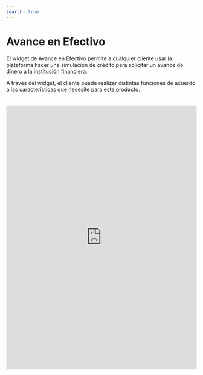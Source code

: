 ```yaml
---
search: true
---
```


# Avance en Efectivo

El widget de Avance en Efectivo permite a cualquier cliente usar la plataforma hacer una simulación de crédito para solicitar un avance de dinero a la institución financiera.

A través del widget, el cliente puede realizar distintas funciones de acuerdo a las características que necesite para este producto.

<iframe src="https://widgets.modyo.com/personas/retail-cash-advance" width="100%" height="700px" frameBorder="0" style="overflow:auto;margin-top:20px;"/>

## Funciones



